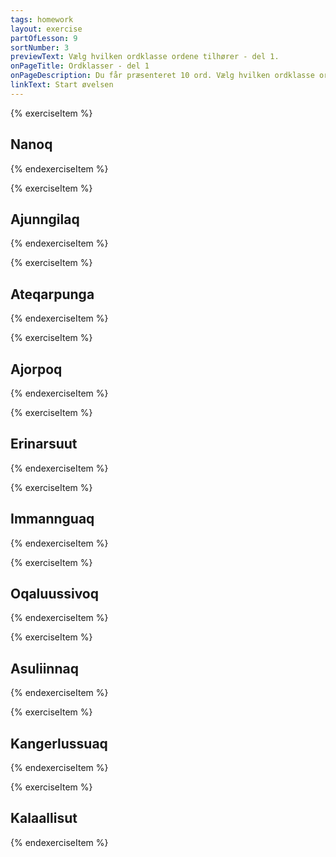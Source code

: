 ```yaml
---
tags: homework
layout: exercise
partOfLesson: 9
sortNumber: 3
previewText: Vælg hvilken ordklasse ordene tilhører - del 1.
onPageTitle: Ordklasser - del 1
onPageDescription: Du får præsenteret 10 ord. Vælg hvilken ordklasse ordet tilhører. Tip! Kig på ordets endelse.
linkText: Start øvelsen
---
```


{% exerciseItem %}

<audio-player data-file="nature/nanoq.mp3"></audio-player>

## Nanoq

<multi-choice data-label="Suua?" data-type="radio" data-random="false" data-options="Småord, Navneord, Udsagnsord" data-validation="2"></multi-choice>
<single-input data-label="Nutseruk" ></single-input>
<feedback-message data-content="Nanoq betyder isbjørn."></feedback-message>
{% endexerciseItem %}

{% exerciseItem %}

<audio-player data-file="course/ajunngilaq.mp3"></audio-player>

## Ajunngilaq

<multi-choice data-label="Suua?" data-type="radio" data-random="false" data-options="Småord, Navneord, Udsagnsord" data-validation="3"></multi-choice>
<single-input data-label="Nutseruk" ></single-input>
<feedback-message data-content="Ajunngilaq betyder: Det er godt/ok"></feedback-message>
{% endexerciseItem %}

{% exerciseItem %}

<audio-player data-file="course/ateqarpunga.mp3"></audio-player>

## Ateqarpunga

<multi-choice data-label="Suua?" data-type="radio" data-random="false" data-options="Småord, Navneord, Udsagnsord" data-validation="3"></multi-choice>
<single-input data-label="Nutseruk" ></single-input>
<feedback-message data-content="Ateqarpunga betyder: Jeg hedder / Jeg har et navn"></feedback-message>
{% endexerciseItem %}

{% exerciseItem %}

<audio-player data-file="course/ajorpoq.mp3"></audio-player>

## Ajorpoq

<multi-choice data-label="Suua?" data-type="radio" data-random="false" data-options="Småord, Navneord, Udsagnsord" data-validation="3"></multi-choice>
<single-input data-label="Nutseruk" ></single-input>
<feedback-message data-content="Ajorpoq betyder: Det er dårligt/forkert"></feedback-message>
{% endexerciseItem %}

{% exerciseItem %}

<audio-player data-file="songprayer/songs_02.mp3"></audio-player>

## Erinarsuut

<multi-choice data-label="Suua?" data-type="radio" data-random="false" data-options="Småord, Navneord, Udsagnsord" data-validation="2"></multi-choice>
<single-input data-label="Nutseruk" ></single-input>
<feedback-message data-content="Erinarsuut betyder sang"></feedback-message>
{% endexerciseItem %}

{% exerciseItem %}

## Immannguaq

<multi-choice data-label="Suua?" data-type="radio" data-random="false" data-options="Småord, Navneord, Udsagnsord" data-validation="1"></multi-choice>
<single-input data-label="Nutseruk" ></single-input>
<feedback-message data-content="Immannguaq betyder lidt"></feedback-message>
{% endexerciseItem %}

{% exerciseItem %}

## Oqaluussivoq
<multi-choice data-label="Suua?" data-type="radio" data-random="false" data-options="Småord, Navneord, Udsagnsord" data-validation="3"></multi-choice>
<single-input data-label="Nutseruk" ></single-input>
<feedback-message data-content="Oqaluussivoq betyder: Han forkynder"></feedback-message>
{% endexerciseItem %}

{% exerciseItem %}

## Asuliinnaq

<multi-choice data-label="Suua?" data-type="radio" data-random="false" data-options="Småord, Navneord, Udsagnsord" data-validation="1"></multi-choice>
<single-input data-label="Nutseruk" ></single-input>
<feedback-message data-content="Asuliinnaq betyder: Bare for sjov/til ingen nytte/for en sikkerheds skyld"></feedback-message>
{% endexerciseItem %}

{% exerciseItem %}

<audio-player data-file="places/kangerlussuaq.mp3"></audio-player>

## Kangerlussuaq

<multi-choice data-label="Suua?" data-type="radio" data-random="false" data-options="Småord, Navneord, Udsagnsord" data-validation="2"></multi-choice>
<single-input data-label="Nutseruk" ></single-input>
<feedback-message data-content="Kangerlussuaq betyder: stor fjord og er navnet på en bygd"></feedback-message>
{% endexerciseItem %}

{% exerciseItem %}

<audio-player data-file="language/languages_02.mp3"></audio-player>

## Kalaallisut

<multi-choice data-label="Suua?" data-type="radio" data-random="false" data-options="Småord, Navneord, Udsagnsord" data-validation="2"></multi-choice>
<single-input data-label="Nutseruk" ></single-input>
<feedback-message data-content="Kalaallisut betyder grønlandsk"></feedback-message>
{% endexerciseItem %}
